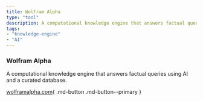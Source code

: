 ```yaml
---
title: Wolfram Alpha
type: "tool"
description: A computational knowledge engine that answers factual queries using AI and a curated database.
tags:
- "knowledge-engine"
- "AI"
---
```


### Wolfram Alpha

A computational knowledge engine that answers factual queries using AI and a curated database.

[wolframalpha.com](https://www.wolframalpha.com/){ .md-button .md-button--primary } 
